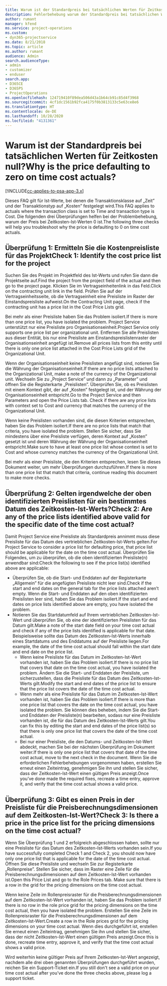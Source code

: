 ```yaml
---
title: Warum ist der Standardpreis bei tatsächlichen Werten für Zeitkosten null?
description: Fehlerbehebung warum der Standardpreis bei tatsächlichen Werten für Zeitkosten null ist.
author: rumant
manager: kfend
ms.service: project-operations
ms.custom:
- dyn365-projectservice
ms.date: 8/21/2018
ms.topic: article
ms.author: rumant
audience: Admin
search.audienceType:
- admin
- customizer
- enduser
search.app:
- D365CE
- D365PS
- ProjectOperations
ms.openlocfilehash: 124719410f89dea506d43a1b64cb91c85d4f3968
ms.sourcegitcommit: 4cf1dc1561b92fca4175f0b3813133c5e63ce8e6
ms.translationtype: HT
ms.contentlocale: de-DE
ms.lasthandoff: 10/28/2020
ms.locfileid: "4131361"
---
```

# <a name="why-is-the-price-defaulting-to-zero-on-time-cost-actuals"></a><span data-ttu-id="23458-103">Warum ist der Standardpreis bei tatsächlichen Werten für Zeitkosten null?</span><span class="sxs-lookup"><span data-stu-id="23458-103">Why is the price defaulting to zero on time cost actuals?</span></span>

[!INCLUDE[cc-applies-to-psa-app-3.x](../includes/cc-applies-to-psa-app-3x.md)]

<span data-ttu-id="23458-104">Dieses FAQ gilt für Ist-Werte, bei denen die Transaktionsklasse auf „Zeit” und der Transaktionstyp auf „Kosten” festgelegt wird.</span><span class="sxs-lookup"><span data-stu-id="23458-104">This FAQ applies to actuals where the transaction class is set to Time and transaction type is Cost.</span></span> <span data-ttu-id="23458-105">Die folgenden drei Überprüfungen helfen bei der Problembehebung, warum der Preis bei Zeitkosten-Ist-Werten 0 ist.</span><span class="sxs-lookup"><span data-stu-id="23458-105">The following three checks will help you troubleshoot why the price is defaulting to 0 on time cost actuals.</span></span>
 
## <a name="check-1-identify-the-cost-price-list-for-the-project"></a><span data-ttu-id="23458-106">Überprüfung 1: Ermitteln Sie die Kostenpreisliste für das Projekt</span><span class="sxs-lookup"><span data-stu-id="23458-106">Check 1: Identify the cost price list for the project</span></span>

<span data-ttu-id="23458-107">Suchen Sie des Projekt im Projektfeld des Ist-Werts und rufen Sie dann die Projektseite auf.</span><span class="sxs-lookup"><span data-stu-id="23458-107">Find the project from the project field of the actual and then go to the project page.</span></span> <span data-ttu-id="23458-108">Klicken Sie im Vertragseinheitenlink in das Feld.</span><span class="sxs-lookup"><span data-stu-id="23458-108">Click on the contracting unit link in the field.</span></span> <span data-ttu-id="23458-109">Prüfen Sie auf der Vertragseinheitsseite, ob die Vertragseinheit eine Preisliste im Raster der Einstandspreisliste aufweist.</span><span class="sxs-lookup"><span data-stu-id="23458-109">On the Contracting Unit page, check if the contracting unit has a price list in the Cost Price Lists grid.</span></span>

<span data-ttu-id="23458-110">Bei mehr als einer Preisliste haben Sie das Problem isoliert.</span><span class="sxs-lookup"><span data-stu-id="23458-110">If there is more than one price list, you have isolated the problem.</span></span> <span data-ttu-id="23458-111">Project Service unterstützt nur eine Preisliste pro Organisationseinheit.</span><span class="sxs-lookup"><span data-stu-id="23458-111">Project Service only supports one price list per organizational unit.</span></span> <span data-ttu-id="23458-112">Entfernen Sie alle Preislisten aus dieser Entität, bis nur eine Preisliste am Einstandspreislistenraster der Organisationseinheit angefügt ist.</span><span class="sxs-lookup"><span data-stu-id="23458-112">Remove all prices lists from this entity until there is only one price list attached in the Cost Price Lists grid of the Organizational Unit.</span></span>

<span data-ttu-id="23458-113">Wenn der Organisationseinheit keine Preislisten angefügt sind, notieren Sie die Währung der Organisationseinheit.</span><span class="sxs-lookup"><span data-stu-id="23458-113">If there are no price lists attached to the Organizational Unit, make a note of the currency of the Organizational unit.</span></span> <span data-ttu-id="23458-114">Wechseln Sie zu „Project Service” und dann zu „Parameter” und öffnen Sie die Registerkarte „Preislisten”. Überprüfen Sie, ob es Preislisten mit einem Kontext gibt, der auf „Kosten” festgelegt ist, und der Währung der Organisationseinheit entspricht.</span><span class="sxs-lookup"><span data-stu-id="23458-114">Go to the Project Service and then Parameters and open the Price Lists tab. Check if there are any price lists with context set to Cost and currency that matches the currency of the Organizational Unit.</span></span>
 
<span data-ttu-id="23458-115">Wenn keine Preislisten vorhanden sind, die diesen Kriterien entsprechen, haben Sie das Problem isoliert.</span><span class="sxs-lookup"><span data-stu-id="23458-115">If there are no price lists that match that criteria, you have isolated the problem.</span></span> <span data-ttu-id="23458-116">Stellen Sie sicher, dass Sie mindestens über eine Preisliste verfügen, deren Kontext auf „Kosten” gesetzt ist und deren Währung der Währung der Organisationseinheit entspricht.</span><span class="sxs-lookup"><span data-stu-id="23458-116">Make sure to have at least one price list whose context is set to Cost and whose currency matches the currency of the Organizational Unit.</span></span>

<span data-ttu-id="23458-117">Bei mehr als einer Preisliste, die den Kriterien entsprechen, lesen Sie dieses Dokument weiter, um mehr Überprüfungen durchzuführen.</span><span class="sxs-lookup"><span data-stu-id="23458-117">If there is more than one price list that match that criteria, continue reading this document to make more checks.</span></span>

## <a name="check-2-are-any-of-the-price-lists-identified-above-valid-for-the-specific-date-of-the-time-cost-actual"></a><span data-ttu-id="23458-118">Überprüfung 2: Gelten irgendwelche der oben identifizierten Preislisten für ein bestimmtes Datum des Zeitkosten-Ist-Werts?</span><span class="sxs-lookup"><span data-stu-id="23458-118">Check 2: Are any of the price lists identified above valid for the specific date of the time cost actual?</span></span>

<span data-ttu-id="23458-119">Damit Project Service eine Preisliste als Standardpreis annimmt muss diese Preisliste für das Datum des vertrieblichen Zeitkosten-Ist-Werts gelten.</span><span class="sxs-lookup"><span data-stu-id="23458-119">For Project Service to consider a price list for defaulting price, that price list should be applicable for the date on the time cost actual.</span></span> <span data-ttu-id="23458-120">Überprüfen Sie Folgendes, um zu überprüfen, ob die oben identifizierten Preisliste(n) anwendbar sind:</span><span class="sxs-lookup"><span data-stu-id="23458-120">Check the following to see if the price list(s) identified above are applicable:</span></span>

- <span data-ttu-id="23458-121">Überprüfen Sie, ob die Start- und Enddaten auf der Registerkarte „Allgemein” für die angefügten Preisliste nicht leer sind.</span><span class="sxs-lookup"><span data-stu-id="23458-121">Check if the start and end dates on the general tab for the price lists attached aren’t empty.</span></span> <span data-ttu-id="23458-122">Wenn die Start- und Enddaten auf den oben identifizierten Preislisten leer sind, haben Sie das Problem isoliert.</span><span class="sxs-lookup"><span data-stu-id="23458-122">If the start and end dates on price lists identified above are empty, you have isolated the problem.</span></span> 
- <span data-ttu-id="23458-123">Notieren Sie das Startdatumfeld auf Ihrem vertrieblichen Zeitkosten-Ist-Wert und überprüfen Sie, ob eine der identifizierten Preislisten für das Datum gilt.</span><span class="sxs-lookup"><span data-stu-id="23458-123">Make a note of the start date field on your time cost actual and check if any of the price lists identified is applicable for that date.</span></span> <span data-ttu-id="23458-124">Beispielsweise sollte das Datum des Zeitkosten-Ist-Werts innerhalb eines Startdatums und des Enddatums auf der Preisliste liegen.</span><span class="sxs-lookup"><span data-stu-id="23458-124">For example, the date of the time cost actual should fall within the start date and end date on the price list.</span></span> 
    - <span data-ttu-id="23458-125">Wenn keine Preisliste für das Datum im Zeitkosten-Ist-Wert vorhanden ist, haben Sie das Problem isoliert.</span><span class="sxs-lookup"><span data-stu-id="23458-125">If there is no price list that covers that date on the time cost actual, you have isolated the problem.</span></span> <span data-ttu-id="23458-126">Ändern Sie die Start- und Enddaten der Preisliste, um sicherzustellen, dass die Preisliste für das Datum des Zeitkosten-Ist-Werts gilt.</span><span class="sxs-lookup"><span data-stu-id="23458-126">Modify the start and end dates of the price list to ensure that the price list covers the date of the time cost actual.</span></span> 
    - <span data-ttu-id="23458-127">Wenn mehr als eine Preisliste für das Datum im Zeitkosten-Ist-Wert vorhanden ist, haben Sie das Problem isoliert.</span><span class="sxs-lookup"><span data-stu-id="23458-127">If there is more than one price list that covers the date on the time cost actual, you have isolated the problem.</span></span> <span data-ttu-id="23458-128">Sie können dies beheben, indem Sie die Start- und Enddaten der Preisliste(n) bearbeiten, sodass nur eine Preisliste vorhanden ist, die für das Datum des Zeitkosten-Ist-Werts gilt.</span><span class="sxs-lookup"><span data-stu-id="23458-128">You can fix this by editing the start and end dates of the price list(s) so that there is only one price list that covers the date of the time cost actual.</span></span> 
    - <span data-ttu-id="23458-129">Bei nur einer Preisliste, die den Datums- und Zeitkosten-Ist-Wert abdeckt, machen Sie bei der nächsten Überprüfung im Dokument weiter.</span><span class="sxs-lookup"><span data-stu-id="23458-129">If there is only one price list that covers that date of the time cost actual, move to the next check in the document.</span></span>
<span data-ttu-id="23458-130">Wenn Sie die erforderlichen Fehlerbehebungen vorgenommen haben, erstellen Sie erneut einen Zeiteintrag, genehmigen Sie ihn und stellen Sie sicher, dass der Zeitkosten-Ist-Wert einen gültigen Preis anzeigt.</span><span class="sxs-lookup"><span data-stu-id="23458-130">Once you’ve done made the required fixes, recreate a time entry, approve it, and verify that the time cost actual shows a valid price.</span></span>

## <a name="check-3-is-there-a-price-in-the-price-list-for-the-pricing-dimensions-on-the-time-cost-actual"></a><span data-ttu-id="23458-131">Überprüfung 3: Gibt es einen Preis in der Preisliste für die Preisberechnungsdimensionen auf dem Zeitkosten-Ist-Wert?</span><span class="sxs-lookup"><span data-stu-id="23458-131">Check 3: Is there a price in the price list for the pricing dimensions on the time cost actual?</span></span>

<span data-ttu-id="23458-132">Wenn Sie Überprüfung 1 und 2 erfolgreich abgeschlossen haben, sollte nur eine Preisliste für das Datum des Zeitkosten-Ist-Werts vorhanden sein.</span><span class="sxs-lookup"><span data-stu-id="23458-132">If you have successfully completed Check 1 and Check 2, you should now have only one price list that is applicable for the date of the time cost actual.</span></span> <span data-ttu-id="23458-133">Öffnen Sie diese Preisliste und wechseln Sie zur Registerkarte „Rollenpreise”. Stellen Sie sicher, dass im Raster eine Zeile für die Preisberechnungsdimensionen auf dem Zeitkosten-Ist-Wert vorhanden ist.</span><span class="sxs-lookup"><span data-stu-id="23458-133">Open this Price List and go to the Role Prices tab. Make sure that there is a row in the grid for the pricing dimensions on the time cost actual.</span></span>

<span data-ttu-id="23458-134">Wenn keine Zeile im Rollenpreisraster für die Preisberechnungsdimensionen auf dem Zeitkosten-Ist-Wert vorhanden ist, haben Sie das Problem isoliert.</span><span class="sxs-lookup"><span data-stu-id="23458-134">If there is no row in the role price grid for the pricing dimensions on the time cost actual, then you have isolated the problem.</span></span> <span data-ttu-id="23458-135">Erstellen Sie eine Zeile im Rollenpreisraster für die Preisberechnungsdimensionen auf dem Zeitkosten-Ist-Wert.</span><span class="sxs-lookup"><span data-stu-id="23458-135">Create a row in the Role prices grid for the pricing dimensions on your time cost actual.</span></span> <span data-ttu-id="23458-136">Wenn dies durchgeführt ist, erstellen Sie erneut einen Zeiteintrag, genehmigen Sie ihn und stellen Sie sicher, dass der nicht Zeitkosten-Ist-Wert einen gültigen Preis anzeigt.</span><span class="sxs-lookup"><span data-stu-id="23458-136">Once this is done, recreate time entry, approve it, and verify that the time cost actual shows a valid price.</span></span>
 
<span data-ttu-id="23458-137">Wird weiterhin keine gültiger Preis auf Ihrem Zeitkosten-Ist-Wert angezeigt, nachdem alle drei oben genannten Überprüfungen durchgeführt wurden, reichen Sie ein Support-Ticket ein.</span><span class="sxs-lookup"><span data-stu-id="23458-137">If you still don't see a valid price on your time cost actual after you’ve done the three checks above, please log a support ticket.</span></span>



